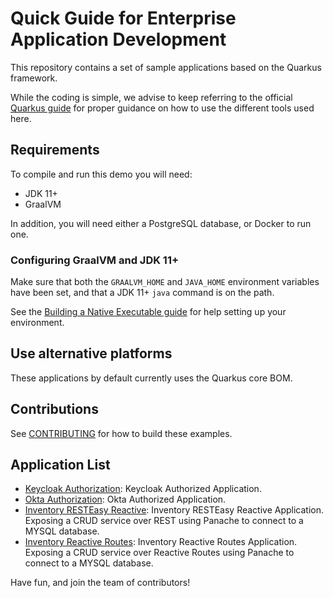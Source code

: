 # Quick Guide for Enterprise Application Development

This repository contains a set of sample applications based on the Quarkus framework.

While the coding is simple, we advise to keep referring to the official [Quarkus guide](https://quarkus.io/guides/)
for proper guidance on how to
use the different tools used here.

## Requirements

To compile and run this demo you will need:

- JDK 11+
- GraalVM

In addition, you will need either a PostgreSQL database, or Docker to run one.

### Configuring GraalVM and JDK 11+

Make sure that both the `GRAALVM_HOME` and `JAVA_HOME` environment variables have
been set, and that a JDK 11+ `java` command is on the path.

See the [Building a Native Executable guide](https://quarkus.io/guides/building-native-image)
for help setting up your environment.

## Use alternative platforms

These applications by default currently uses the Quarkus core BOM.

## Contributions

See [CONTRIBUTING](CONTRIBUTING.md) for how to build these examples.

## Application List

* [Keycloak Authorization](./keycloak-authorization): Keycloak Authorized Application.
* [Okta Authorization](./okta-authorization): Okta Authorized Application.
* [Inventory RESTEasy Reactive](./inventory-resteasy-reactive): Inventory RESTEasy Reactive Application. Exposing a CRUD service over REST using Panache
  to connect to a MYSQL database.
* [Inventory Reactive Routes](./inventory-reactive): Inventory Reactive Routes Application. Exposing a CRUD service over Reactive Routes using Panache
  to connect to a MYSQL database.

Have fun, and join the team of contributors!
